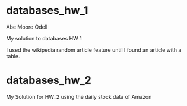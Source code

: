 # databases_hw_1
Abe Moore Odell

My solution to databases HW 1

I used the wikipedia random article feature until I found an article with a table.

# databases_hw_2
My Solution for HW_2 using the daily stock data of Amazon
